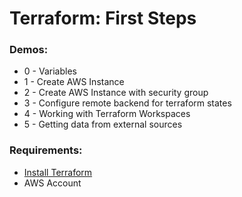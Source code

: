 # Terraform: First Steps

### Demos:
* 0 - Variables
* 1 - Create AWS Instance
* 2 - Create AWS Instance with security group
* 3 - Configure remote backend for terraform states
* 4 - Working with Terraform Workspaces
* 5 - Getting data from external sources
### Requirements:
* <a href="https://learn.hashicorp.com/terraform/getting-started/install.html">Install Terraform</a>
* AWS Account
